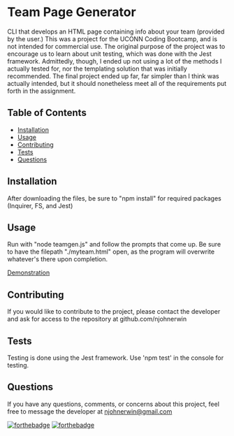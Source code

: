 
# Team Page Generator

CLI that develops an HTML page containing info about your team (provided by the user.) This was a project for the UCONN Coding Bootcamp, and is not intended for commercial use. The original purpose of the project was to encourage us to learn about unit testing, which was done with the Jest framework. Admittedly, though, I ended up not using a lot of the methods I actually tested for, nor the templating solution that was initially recommended. The final project ended up far, far simpler than I think was actually intended, but it should nonetheless meet all of the requirements put forth in the assignment.

## Table of Contents

- [Installation](#installation)
- [Usage](#usage)
- [Contributing](#contributing)
- [Tests](#tests)
- [Questions](#questions)

## Installation

After downloading the files, be sure to "npm install" for required packages (Inquirer, FS, and Jest)

## Usage

Run with "node teamgen.js" and follow the prompts that come up. Be sure to have the filepath "./myteam.html" open, as the program will overwrite whatever's there upon completion.

[Demonstration](https://youtu.be/bbocNyjKvqE)

## Contributing

If you would like to contribute to the project, please contact the developer and ask for access to the repository at github.com/njohnerwin

## Tests

Testing is done using the Jest framework. Use 'npm test' in the console for testing.

## Questions

If you have any questions, comments, or concerns about this project, feel free to message the developer at njohnerwin@gmail.com


[![forthebadge](https://forthebadge.com/images/badges/uses-html.svg)](https://forthebadge.com)
[![forthebadge](https://forthebadge.com/images/badges/uses-js.svg)](https://forthebadge.com)